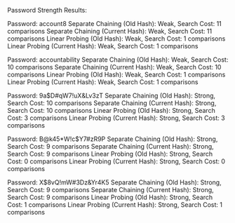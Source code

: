 Password Strength Results:

Password: account8
	Separate Chaining (Old Hash): Weak, Search Cost: 11 comparisons
	Separate Chaining (Current Hash): Weak, Search Cost: 11 comparisons
	Linear Probing (Old Hash): Weak, Search Cost: 1 comparisons
	Linear Probing (Current Hash): Weak, Search Cost: 1 comparisons

Password: accountability
	Separate Chaining (Old Hash): Weak, Search Cost: 10 comparisons
	Separate Chaining (Current Hash): Weak, Search Cost: 10 comparisons
	Linear Probing (Old Hash): Weak, Search Cost: 1 comparisons
	Linear Probing (Current Hash): Weak, Search Cost: 1 comparisons

Password: 9a$D#qW7!uX&Lv3zT
	Separate Chaining (Old Hash): Strong, Search Cost: 10 comparisons
	Separate Chaining (Current Hash): Strong, Search Cost: 10 comparisons
	Linear Probing (Old Hash): Strong, Search Cost: 3 comparisons
	Linear Probing (Current Hash): Strong, Search Cost: 3 comparisons

Password: B@k45*W!c$Y7#zR9P
	Separate Chaining (Old Hash): Strong, Search Cost: 9 comparisons
	Separate Chaining (Current Hash): Strong, Search Cost: 9 comparisons
	Linear Probing (Old Hash): Strong, Search Cost: 0 comparisons
	Linear Probing (Current Hash): Strong, Search Cost: 0 comparisons

Password: X$8vQ!mW#3Dz&Yr4K5
	Separate Chaining (Old Hash): Strong, Search Cost: 9 comparisons
	Separate Chaining (Current Hash): Strong, Search Cost: 9 comparisons
	Linear Probing (Old Hash): Strong, Search Cost: 1 comparisons
	Linear Probing (Current Hash): Strong, Search Cost: 1 comparisons
